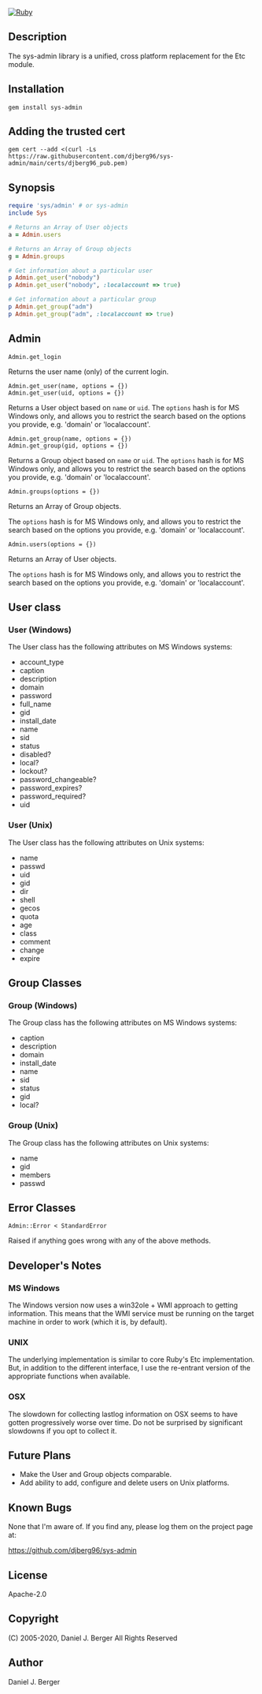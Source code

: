 [![Ruby](https://github.com/djberg96/sys-admin/actions/workflows/ruby.yml/badge.svg)](https://github.com/djberg96/sys-admin/actions/workflows/ruby.yml)

## Description
The sys-admin library is a unified, cross platform replacement for the Etc module.
   
## Installation
`gem install sys-admin`

## Adding the trusted cert
`gem cert --add <(curl -Ls https://raw.githubusercontent.com/djberg96/sys-admin/main/certs/djberg96_pub.pem)`

## Synopsis
```ruby
require 'sys/admin' # or sys-admin
include Sys

# Returns an Array of User objects
a = Admin.users

# Returns an Array of Group objects
g = Admin.groups

# Get information about a particular user
p Admin.get_user("nobody")
p Admin.get_user("nobody", :localaccount => true)

# Get information about a particular group
p Admin.get_group("adm")
p Admin.get_group("adm", :localaccount => true)
```

## Admin
  `Admin.get_login`

Returns the user name (only) of the current login.

```
Admin.get_user(name, options = {})
Admin.get_user(uid, options = {})
```

Returns a User object based on `name` or `uid`. The `options` hash is
for MS Windows only, and allows you to restrict the search based on the
options you provide, e.g. 'domain' or 'localaccount'.
   
```
Admin.get_group(name, options = {})
Admin.get_group(gid, options = {})
```

Returns a Group object based on `name` or `uid`. The `options` hash is
for MS Windows only, and allows you to restrict the search based on the
options you provide, e.g. 'domain' or 'localaccount'.

`Admin.groups(options = {})`

Returns an Array of Group objects.

The `options` hash is for MS Windows only, and allows you to restrict the
search based on the options you provide, e.g. 'domain' or 'localaccount'.

`Admin.users(options = {})`

Returns an Array of User objects.
   
The `options` hash is for MS Windows only, and allows you to restrict the
search based on the options you provide, e.g. 'domain' or 'localaccount'.
   
## User class
### User (Windows)
The User class has the following attributes on MS Windows systems:
	
  * account_type
  * caption
  * description
  * domain
  * password
  * full_name
  * gid
  * install_date
  * name
  * sid
  * status
  * disabled?
  * local?
  * lockout?
  * password_changeable?
  * password_expires?
  * password_required?
  * uid
     
### User (Unix)
The User class has the following attributes on Unix systems:
	
  * name
  * passwd
  * uid
  * gid
  * dir
  * shell
  * gecos
  * quota
  * age
  * class
  * comment
  * change
  * expire

## Group Classes
### Group (Windows)
The Group class has the following attributes on MS Windows systems:
	
  * caption
  * description
  * domain
  * install_date
  * name
  * sid
  * status
  * gid
  * local?
	
### Group (Unix)
The Group class has the following attributes on Unix systems:
	
  * name
  * gid
  * members
  * passwd

## Error Classes
`Admin::Error < StandardError`

Raised if anything goes wrong with any of the above methods.

## Developer's Notes
### MS Windows
The Windows version now uses a win32ole + WMI approach to getting
information.  This means that the WMI service must be running on the
target machine in order to work (which it is, by default).
	
### UNIX
The underlying implementation is similar to core Ruby's Etc implementation.
But, in addition to the different interface, I use the re-entrant version
of the appropriate functions when available.

### OSX
The slowdown for collecting lastlog information on OSX seems to have gotten
progressively worse over time. Do not be surprised by significant slowdowns
if you opt to collect it.

## Future Plans
* Make the User and Group objects comparable.
* Add ability to add, configure and delete users on Unix platforms.

## Known Bugs
None that I'm aware of. If you find any, please log them on the project page at:

  https://github.com/djberg96/sys-admin

## License
Apache-2.0

## Copyright
(C) 2005-2020, Daniel J. Berger
All Rights Reserved

## Author
Daniel J. Berger
